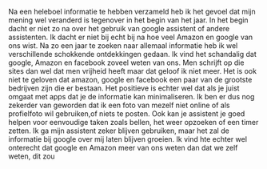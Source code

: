 Na een heleboel informatie te hebben verzameld heb ik het gevoel dat mijn mening wel veranderd is tegenover in het begin van het jaar. In het begin dacht er niet zo na over het gebruik van google assistent of andere assistenten. Ik dacht er niet bij echt bij na hoe veel Amazon en google van ons wist. Na zo een jaar te zoeken naar allemaal informatie heb ik wel verschillende schokkende ontdekkingen gedaan. Ik vind het schandalig dat google, Amazon en facebook zoveel weten van ons. Men schrijft op die sites dan wel dat men vrijheid heeft maar dat geloof ik niet meer.
Het is ook niet te geloven dat amazon, google en facebook een paar van de grootste bedrijven zijn die er bestaan.
Het positieve is echter wel dat als je juist omgaat met apps dat je de informatie kan minimaliseren. Ik ben er dus nog zekerder van geworden dat ik een foto van mezelf niet online of als profielfoto wil gebruiken,of niets te posten. Ook kan je assistent je goed helpen voor eenvoudige taken zoals bellen, het weer opzoeken of een timer zetten. Ik ga mijn assistent zeker blijven gebruiken, maar het zal de informatie bij google over mij laten blijven groeien.
Ik vind hte echter wel onterecht dat google en Amazon meer van ons weten dan dat we zelf weten, dit zou 
